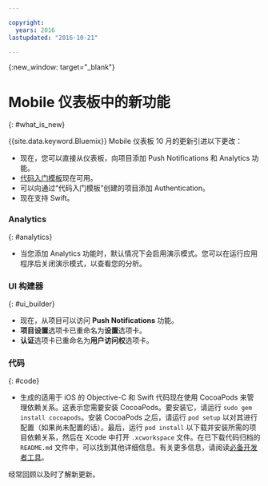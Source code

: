 ```yaml
---

copyright:
  years: 2016
lastupdated: "2016-10-21"

---
```

{:new_window: target="_blank"}

# Mobile 仪表板中的新功能
{: #what_is_new}

{{site.data.keyword.Bluemix}} Mobile 仪表板 10 月的更新引进以下更改：

   * 现在，您可以直接从仪表板，向项目添加 Push Notifications 和 Analytics 功能。
   * [代码入门模板](starters.html#Code_Starter)现在可用。
   * 可以向通过“代码入门模板”创建的项目添加 Authentication。
   * 现在支持 Swift。


### Analytics
{: #analytics}

   * 当您添加 Analytics 功能时，默认情况下会启用演示模式。您可以在运行应用程序后关闭演示模式，以查看您的分析。


### UI 构建器
{: #ui_builder}

   * 现在，从项目可以访问 **Push Notifications** 功能。
   * **项目设置**选项卡已重命名为**设置**选项卡。
   * **认证**选项卡已重命名为**用户访问权**选项卡。


### 代码
{: #code}

   * 生成的适用于 iOS 的 Objective-C 和 Swift 代码现在使用 CocoaPods 来管理依赖关系。这表示您需要安装 CocoaPods。要安装它，请运行 `sudo gem install cocoapods`。安装 CocoaPods 之后，请运行 `pod setup` 以对其进行配置（如果尚未配置的话）。最后，运行 `pod install` 以下载并安装所需的项目依赖关系，然后在 Xcode 中打开 `.xcworkspace` 文件。在已下载代码归档的 `README.md` 文件中，可以找到其他详细信息。有关更多信息，请阅读[必备开发者工具](get_code.html#prereq-dev-tools)。

经常回顾以及时了解新更新。
